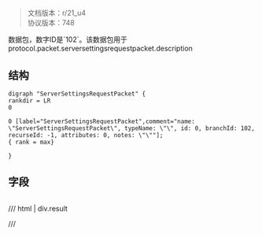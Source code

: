 # <!-- md:samp ServerSettingsRequestPacket -->

> 文档版本：r/21_u4<br/>协议版本：748

<!-- md:samp ServerSettingsRequestPacket -->数据包，数字ID是`102`。该数据包用于protocol.packet.serversettingsrequestpacket.description

## 结构

```viz
digraph "ServerSettingsRequestPacket" {
rankdir = LR
0

0 [label="ServerSettingsRequestPacket",comment="name: \"ServerSettingsRequestPacket\", typeName: \"\", id: 0, branchId: 102, recurseId: -1, attributes: 0, notes: \"\""];
{ rank = max}

}

```

## 字段

```title='ServerSettingsRequestPacket'

```

/// html | div.result

///


